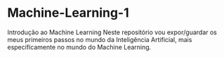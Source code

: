 # Machine-Learning-1
Introdução ao Machine Learning
Neste repositório vou expor/guardar os meus primeiros passos no mundo da Inteligência Artificial, mais especifícamente no mundo do Machine Learning.
